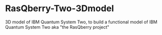 # RasQberry-Two-3Dmodel
3D model of IBM Quantum System Two, to build a functional model of IBM Quantum System Two aka "the RasQberry project"
